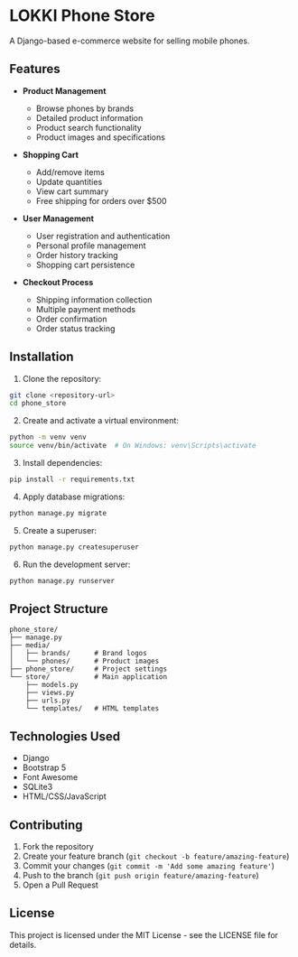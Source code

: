 # LOKKI Phone Store

A Django-based e-commerce website for selling mobile phones.

## Features

- **Product Management**
  - Browse phones by brands
  - Detailed product information
  - Product search functionality
  - Product images and specifications

- **Shopping Cart**
  - Add/remove items
  - Update quantities
  - View cart summary
  - Free shipping for orders over $500

- **User Management**
  - User registration and authentication 
  - Personal profile management
  - Order history tracking
  - Shopping cart persistence

- **Checkout Process**
  - Shipping information collection
  - Multiple payment methods
  - Order confirmation
  - Order status tracking

## Installation

1. Clone the repository:
```sh
git clone <repository-url>
cd phone_store
```

2. Create and activate a virtual environment:
```sh
python -m venv venv
source venv/bin/activate  # On Windows: venv\Scripts\activate
```

3. Install dependencies:
```sh
pip install -r requirements.txt
```

4. Apply database migrations:
```sh
python manage.py migrate
```

5. Create a superuser:
```sh
python manage.py createsuperuser
```

6. Run the development server:
```sh
python manage.py runserver
```

## Project Structure

```
phone_store/
├── manage.py
├── media/
│   ├── brands/      # Brand logos
│   └── phones/      # Product images
├── phone_store/     # Project settings
└── store/           # Main application
    ├── models.py    
    ├── views.py
    ├── urls.py
    └── templates/   # HTML templates
```

## Technologies Used

- Django
- Bootstrap 5
- Font Awesome
- SQLite3
- HTML/CSS/JavaScript

## Contributing

1. Fork the repository
2. Create your feature branch (`git checkout -b feature/amazing-feature`)
3. Commit your changes (`git commit -m 'Add some amazing feature'`)
4. Push to the branch (`git push origin feature/amazing-feature`)
5. Open a Pull Request

## License

This project is licensed under the MIT License - see the LICENSE file for details.
